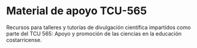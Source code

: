 # Material de apoyo TCU-565

Recursos para talleres y tutorías de divulgación científica impartidos como parte del TCU 565: Apoyo y promoción de las ciencias en la educación costarricense.
